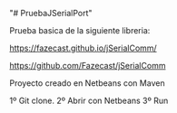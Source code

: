 "# PruebaJSerialPort" 


Prueba basica de la siguiente libreria:

https://fazecast.github.io/jSerialComm/


https://github.com/Fazecast/jSerialComm




Proyecto creado en Netbeans con Maven

1º Git clone. 
2º Abrir con Netbeans
3º Run 
